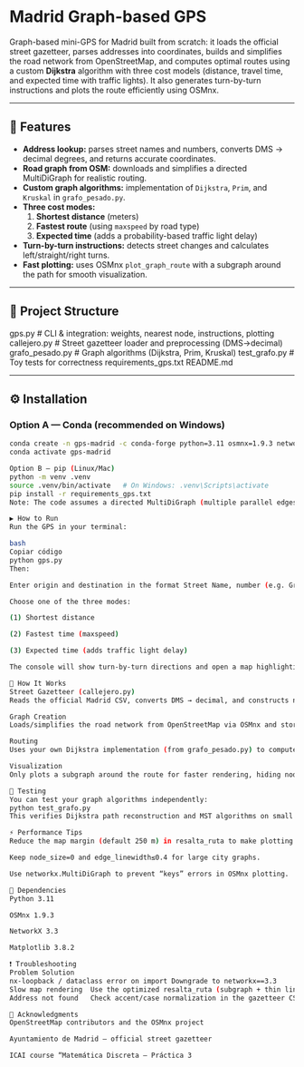 # Madrid Graph-based GPS

Graph-based mini-GPS for Madrid built from scratch: it loads the official street gazetteer, parses addresses into coordinates, builds and simplifies the road network from OpenStreetMap, and computes optimal routes using a custom **Dijkstra** algorithm with three cost models (distance, travel time, and expected time with traffic lights). It also generates turn-by-turn instructions and plots the route efficiently using OSMnx.

---

## 🚀 Features

- **Address lookup:** parses street names and numbers, converts DMS → decimal degrees, and returns accurate coordinates.
- **Road graph from OSM:** downloads and simplifies a directed MultiDiGraph for realistic routing.
- **Custom graph algorithms:** implementation of `Dijkstra`, `Prim`, and `Kruskal` in `grafo_pesado.py`.
- **Three cost modes:**
  1. **Shortest distance** (meters)
  2. **Fastest route** (using `maxspeed` by road type)
  3. **Expected time** (adds a probability-based traffic light delay)
- **Turn-by-turn instructions:** detects street changes and calculates left/straight/right turns.
- **Fast plotting:** uses OSMnx `plot_graph_route` with a subgraph around the path for smooth visualization.

---

## 📂 Project Structure

gps.py # CLI & integration: weights, nearest node, instructions, plotting
callejero.py # Street gazetteer loader and preprocessing (DMS→decimal)
grafo_pesado.py # Graph algorithms (Dijkstra, Prim, Kruskal)
test_grafo.py # Toy tests for correctness
requirements_gps.txt
README.md

---

## ⚙️ Installation

### Option A — Conda (recommended on Windows)

```bash
conda create -n gps-madrid -c conda-forge python=3.11 osmnx=1.9.3 networkx=3.3 matplotlib=3.8.2
conda activate gps-madrid

Option B — pip (Linux/Mac)
python -m venv .venv
source .venv/bin/activate   # On Windows: .venv\Scripts\activate
pip install -r requirements_gps.txt
Note: The code assumes a directed MultiDiGraph (multiple parallel edges per node pair). Keep networkx==3.3 and osmnx==1.9.3 for compatibility.

▶️ How to Run
Run the GPS in your terminal:

bash
Copiar código
python gps.py
Then:

Enter origin and destination in the format Street Name, number (e.g. Gran Vía, 25).

Choose one of the three modes:

(1) Shortest distance

(2) Fastest time (maxspeed)

(3) Expected time (adds traffic light delay)

The console will show turn-by-turn directions and open a map highlighting your route.

🧠 How It Works
Street Gazetteer (callejero.py)
Reads the official Madrid CSV, converts DMS → decimal, and constructs normalized “Street, number” entries.

Graph Creation
Loads/simplifies the road network from OpenStreetMap via OSMnx and stores it locally as madrid.graphml.

Routing
Uses your own Dijkstra implementation (from grafo_pesado.py) to compute the optimal path under the chosen weight function.

Visualization
Only plots a subgraph around the route for faster rendering, hiding nodes and drawing thin edges.

🧪 Testing
You can test your graph algorithms independently:
python test_grafo.py
This verifies Dijkstra path reconstruction and MST algorithms on small random graphs.

⚡ Performance Tips
Reduce the map margin (default 250 m) in resalta_ruta to make plotting even faster.

Keep node_size=0 and edge_linewidth≤0.4 for large city graphs.

Use networkx.MultiDiGraph to prevent “keys” errors in OSMnx plotting.

🧰 Dependencies
Python 3.11

OSMnx 1.9.3

NetworkX 3.3

Matplotlib 3.8.2

❗ Troubleshooting
Problem	Solution
nx-loopback / dataclass error on import	Downgrade to networkx==3.3
Slow map rendering	Use the optimized resalta_ruta (subgraph + thin lines)
Address not found	Check accent/case normalization in the gazetteer CSV

🙌 Acknowledgments
OpenStreetMap contributors and the OSMnx project

Ayuntamiento de Madrid — official street gazetteer

ICAI course “Matemática Discreta — Práctica 3
